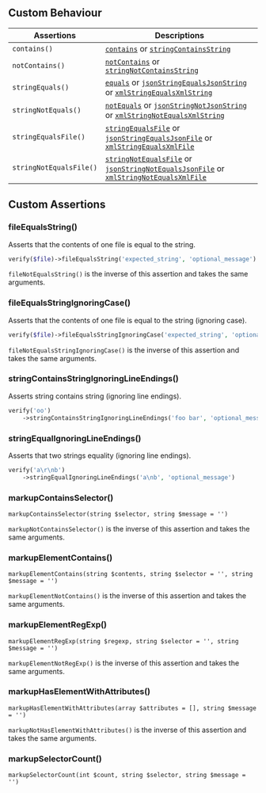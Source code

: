 ## Custom Behaviour

| Assertions              | Descriptions |
| ----------------------- | ------------ |
| `contains()`            | [`contains`][contains] or [`stringContainsString`][stringCS] |
| `notContains()`         | [`notContains`][contains] or [`stringNotContainsString`][stringCS] |
| `stringEquals()`        | [`equals`][equals] or [`jsonStringEqualsJsonString`][jsonSEJS] or [`xmlStringEqualsXmlString`][xmlSEXS] |
| `stringNotEquals()`     | [`notEquals`][equals] or [`jsonStringNotJsonString`][jsonSEJS] or [`xmlStringNotEqualsXmlString`][xmlSEXS] |
| `stringEqualsFile()`    | [`stringEqualsFile`][stringEF] or [`jsonStringEqualsJsonFile`][jsonSEJF] or [`xmlStringEqualsXmlFile`][xmlSEXF] |
| `stringNotEqualsFile()` | [`stringNotEqualsFile`][stringEF] or [`jsonStringNotEqualsJsonFile`][jsonSEJF] or [`xmlStringNotEqualsXmlFile`][xmlSEXF] |

[contains]: https://phpunit.readthedocs.io/en/stable/assertions.html#assertcontains
[stringCS]: https://phpunit.readthedocs.io/en/stable/assertions.html#assertstringcontainsstring
[equals]: https://phpunit.readthedocs.io/en/9.5/assertions.html#assertequals
[jsonSEJS]: https://phpunit.readthedocs.io/en/9.5/assertions.html#assertjsonstringequalsjsonstring
[xmlSEXS]: https://phpunit.readthedocs.io/en/9.5/assertions.html#assertxmlstringequalsxmlstring
[stringEF]: https://phpunit.readthedocs.io/en/stable/assertions.html#assertstringequalsfile
[jsonSEJF]: https://phpunit.readthedocs.io/en/stable/assertions.html#assertjsonstringequalsjsonfile
[xmlSEXF]: https://phpunit.readthedocs.io/en/stable/assertions.html#assertxmlstringequalsxmlfile

## Custom Assertions

### fileEqualsString()

Asserts that the contents of one file is equal to the string.

```php
verify($file)->fileEqualsString('expected_string', 'optional_message')
```

`fileNotEqualsString()` is the inverse of this assertion and takes the same arguments.

### fileEqualsStringIgnoringCase()

Asserts that the contents of one file is equal to the string (ignoring case).

```php
verify($file)->fileEqualsStringIgnoringCase('expected_string', 'optional_message')
```

`fileNotEqualsStringIgnoringCase()` is the inverse of this assertion and takes the same arguments.

### stringContainsStringIgnoringLineEndings()

Asserts string contains string (ignoring line endings).

```php
verify('oo')
    ->stringContainsStringIgnoringLineEndings('foo bar', 'optional_message')
```

### stringEqualIgnoringLineEndings()

Asserts that two strings equality (ignoring line endings).

```php
verify('a\r\nb')
    ->stringEqualIgnoringLineEndings('a\nb', 'optional_message')
```

### markupContainsSelector()
`markupContainsSelector(string $selector, string $message = '')`

`markupNotContainsSelector()` is the inverse of this assertion and takes the same arguments.

### markupElementContains()
`markupElementContains(string $contents, string $selector = '', string $message = '')`

`markupElementNotContains()` is the inverse of this assertion and takes the same arguments.

### markupElementRegExp()
`markupElementRegExp(string $regexp, string $selector = '', string $message = '')`

`markupElementNotRegExp()` is the inverse of this assertion and takes the same arguments.

### markupHasElementWithAttributes()
`markupHasElementWithAttributes(array $attributes = [], string $message = '')`

`markupNotHasElementWithAttributes()` is the inverse of this assertion and takes the same arguments.

### markupSelectorCount()
`markupSelectorCount(int $count, string $selector, string $message = '')`
